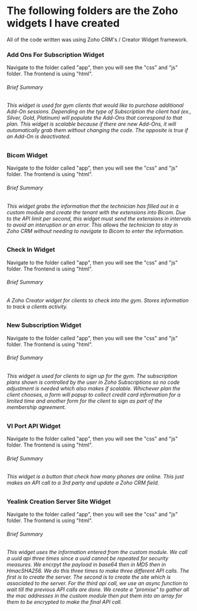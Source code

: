 <h1>The following folders are the Zoho widgets I have created</h1>
<p>All of the code written was using Zoho CRM's / Creator Widget framework.</p>

<h3>Add Ons For Subscription Widget</h3>
<p>Navigate to the folder called "app", then you will see the "css" and "js" folder. The frontend is using "html".<p>
<h6>Brief Summary<h6>
<p>
This widget is used for gym clients that would like to purchase additional Add-On sessions.
Depending on the type of Subscription the client had (ex., Silver, Gold, Platinum) will populate the Add-Ons that correspond to that plan.
This widget is scalable because if there are new Add-Ons, it will automatically grab them without changing the code.
The opposite is true if an Add-On is deactivated.
</p>

<h3>Bicom Widget</h3>
<p>Navigate to the folder called "app", then you will see the "css" and "js" folder. The frontend is using "html".<p>
<h6>Brief Summary<h6>
<p>
This widget grabs the information that the technician has filled out in a custom module and create the tenant with the extensions into Bicom.
Due to the API limit per second, this widget must send the extensions in intervals to avoid an interuption or an error.
This allows the technician to stay in Zoho CRM without needing to navigate to Bicom to enter the information. 
</p>

<h3>Check In Widget</h3>
<p>Navigate to the folder called "app", then you will see the "css" and "js" folder. The frontend is using "html".<p>
<h6>Brief Summary<h6>
<p>
A Zoho Creator widget for clients to check into the gym.
Stores information to track a clients activity.
</p>

<h3>New Subscription Widget</h3>
<p>Navigate to the folder called "app", then you will see the "css" and "js" folder. The frontend is using "html".<p>
<h6>Brief Summary<h6>
<p>
    This widget is used for clients to sign up for the gym.
    The subscription plans shown is controlled by the user in Zoho Subscriptions so no code adjustment is needed which also makes if scalable.
    Whichever plan the client chooses, a form will popup to collect credit card information for a limited time and another form for the client to sign as part of the membership agreement.
</p>

<h3>VI Port API Widget</h3>
<p>Navigate to the folder called "app", then you will see the "css" and "js" folder. The frontend is using "html".<p>
<h6>Brief Summary<h6>
<p>
    This widget is a button that check how many phones are online.
    This just makes an API call to a 3rd party and update a Zoho CRM field.
</p>

<h3>Yealink Creation Server Site Widget</h3>
<p>Navigate to the folder called "app", then you will see the "css" and "js" folder. The frontend is using "html".<p>
<h6>Brief Summary<h6>
<p>
This widget uses the information entered from the custom module.
We call a uuid api three times since a uuid cannot be repeated for security measures. 
We encrpyt the payload in base64 then in MD5 then in HmacSHA256. We do this three times to make three different API calls.
The first is to create the server.
The second is to create the site which is associated to the server.
For the third api call, we use an async function to wait till the previous API calls are done. 
We create a "promise" to gather all the mac addresses in the custom module then put them into an array for them to be encrypted to make the final API call.
</p>